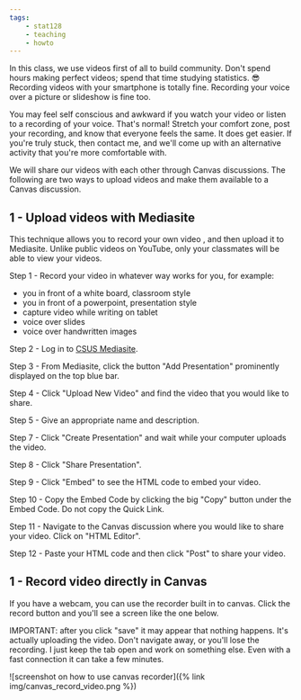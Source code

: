 ```yaml
---
tags:
    - stat128
    - teaching
    - howto
---
```


In this class, we use videos first of all to build community.
Don't spend hours making perfect videos; spend that time studying statistics.
😎 Recording videos with your smartphone is totally fine.
Recording your voice over a picture or slideshow is fine too.

You may feel self conscious and awkward if you watch your video or listen to a recording of your voice.
That's normal!
Stretch your comfort zone, post your recording, and know that everyone feels the same.
It does get easier.
If you're truly stuck, then contact me, and we'll come up with an alternative activity that you're more comfortable with.

We will share our videos with each other through Canvas discussions.
The following are two ways to upload videos and make them available to a Canvas discussion.


## 1 - Upload videos with Mediasite

This technique allows you to record your own video , and then upload it to Mediasite.
Unlike public videos on YouTube, only your classmates will be able to view your videos.

Step 1 - Record your video in whatever way works for you, for example:

- you in front of a white board, classroom style
- you in front of a powerpoint, presentation style
- capture video while writing on tablet
- voice over slides
- voice over handwritten images

Step 2 - Log in to [CSUS Mediasite](https://www.csus.edu/mymediasite).

Step 3 - From Mediasite, click the button "Add Presentation" prominently displayed on the top blue bar.

Step 4 - Click "Upload New Video" and find the video that you would like to share.

Step 5 - Give an appropriate name and description.

Step 7 - Click "Create Presentation" and wait while your computer uploads the video.

Step 8 - Click "Share Presentation".

Step 9 - Click "Embed" to see the HTML code to embed your video.

Step 10 - Copy the Embed Code by clicking the big "Copy" button under the Embed Code.
Do not copy the Quick Link.

Step 11 - Navigate to the Canvas discussion where you would like to share your video.
Click on "HTML Editor".

Step 12 - Paste your HTML code and then click "Post" to share your video.


## 1 - Record video directly in Canvas

If you have a webcam, you can use the recorder built in to canvas.
Click the record button and you'll see a screen like the one below.

IMPORTANT: after you click "save" it may appear that nothing happens.
It's actually uploading the video.
Don't navigate away, or you'll lose the recording.
I just keep the tab open and work on something else.
Even with a fast connection it can take a few minutes.

![screenshot on how to use canvas recorder]({% link img/canvas_record_video.png %})
